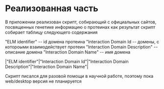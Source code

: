 # Реализованная часть
В приложении реализован скрипт, собирающий с официальных сайтов, посвященных генетике информацию о протеинах
как результат скрипт собирает таблицу следующего содержания

"ELM identifier" -- id домена протеина
"Interaction Domain Id -- домены, с котороыми взаимодействует протеин
"Interaction Domain Description" -- описание домена
 "Interaction Domain Name" -- имя домена

|"ELM identifier"|"Interaction Domain Id"|"Interaction Domain Description"|"Interaction Domain Name"|

Скрипт писался для разовой помощи в научной работе, поэтому пока web/desktop версия не планируется
